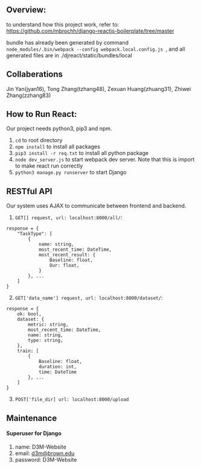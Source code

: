 ## Overview:
to understand how this project work, refer to:
https://github.com/mbrochh/django-reactjs-boilerplate/tree/master

bundle has already been generated by command `node_modules/.bin/webpack --config webpack.local.config.js
`, and all generated files are in ./djreact/static/bundles/local

## Collaberations
Jin Yan(jyan16), Tong Zhang(tzhang48), Zexuan Huang(zhuang31), Zhiwei Zhang(zzhang83)


## How to Run React:
Our project needs python3, pip3 and npm.

1. `cd` to root directory
2. `npm install` to install all packages
3. `pip3 install -r req.txt` to install all python package
4. `node dev_server.js` to start webpack dev server. Note that this is import to make react run correctly
5. `python3 manage.py runserver` to start Django

## RESTful API
Our system uses AJAX to communicate between frontend and backend.


1. `GET[] request, url: localhost:8000/all/`:

~~~~
response = {
    "TaskType": [
        {
            name: string,
            most_recent_time: DateTime,
            most_recent_result: {
                Baseline: float,
                Our: float,
            }
        }, ...
    ]
}
~~~~

2. `GET['data_name'] request, url: localhost:8000/dataset/`:

~~~~
response = {
    ok: bool,
    dataset: {
        metric: string,
        most_recent_time: DateTime,
        name: string,
        type: string,
    },
    train: [
        {
            Baseline: float,
            duration: int,
            time: DateTime
        }, ...
    ]
}
~~~~

3. `POST['file_dir] url: localhost:8000/upload`


## Maintenance

#### Superuser for Django

1. name: D3M-Website
1. email: d3m@brown.edu
1. password: D3M-Website
















